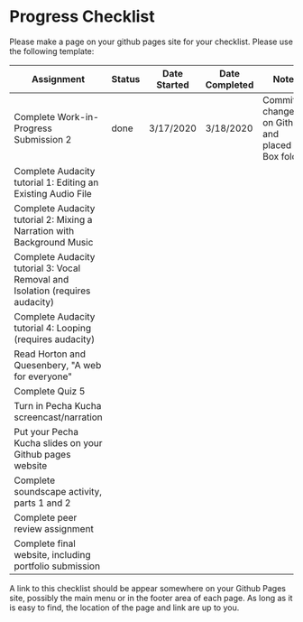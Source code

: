 # Progress Checklist

Please make a page on your github pages site for your checklist. Please use the following template:

| Assignment | Status | Date Started | Date Completed | Notes |
|---|---|---|---|---|
| Complete Work-in-Progress Submission 2 | done | 3/17/2020 | 3/18/2020 | Committed changes on Github and placed link Box folder|
| Complete Audacity tutorial 1: Editing an Existing Audio File | | | |
| Complete Audacity tutorial 2: Mixing a Narration with Background Music  | | | |
| Complete Audacity tutorial 3: Vocal Removal and Isolation (requires audacity) | | | |
| Complete Audacity tutorial 4: Looping (requires audacity) | | | |
| Read Horton and Quesenbery, "A web for everyone" | | | |
| Complete Quiz 5 | | | |
| Turn in Pecha Kucha screencast/narration | | | |
| Put your Pecha Kucha slides on your Github pages website | | | |
| Complete soundscape activity, parts 1 and 2  | | | |
| Complete peer review assignment | | | |
| Complete final website, including portfolio submission  | | | |

A link to this checklist should be appear somewhere on your Github Pages site, possibly the main menu or in the footer area of each page. As long as it is easy to find, the location of the page and link are up to you. 
